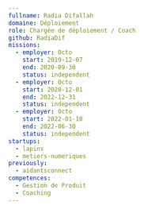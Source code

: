 ```yaml
---
fullname: Radia Difallah
domaine: Déploiement
role: Chargée de déploiement / Coach
github: RadiaDif
missions:
  - employer: Octo
    start: 2019-12-07
    end: 2020-09-30
    status: independent
  - employer: Octo
    start: 2020-12-01
    end: 2022-12-31
    status: independent
  - employer: Octo
    start: 2022-01-10
    end: 2022-06-30
    status: independent
startups:
  - lapins
  - metiers-numeriques
previously:
  - aidantsconnect
competences:
  - Gestion de Produit
  - Coaching
---
```


